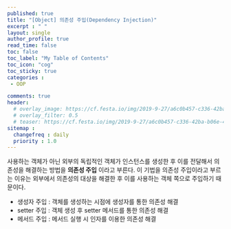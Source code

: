 ```yaml
---
published: true
title: "[Object] 의존성 주입(Dependency Injection)"
excerpt : " "
layout: single
author_profile: true
read_time: false
toc: false
toc_label: "My Table of Contents"
toc_icon: "cog"
toc_sticky: true
categories :
 - OOP

comments: true
header:
  # overlay_image: https://cf.festa.io/img/2019-9-27/a6c0b457-c336-42ba-b06e-462de90ada91.jpg
  # overlay_filter: 0.5
  # teaser: https://cf.festa.io/img/2019-9-27/a6c0b457-c336-42ba-b06e-462de90ada91.jpg
sitemap :
  changefreq : daily
  priority : 1.0
---
```


사용하는 객체가 아닌 외부의 독립적인 객체가 인스턴스를 생성한 후 이를 전달해서 의존성을 해결하는 방법을 __의존성 주입__ 이라고 부른다. 이 기법을 의존성 주입이라고 부르는 이유는 외부에서 의존성의 대상을 해결한 후 이를 사용하는 객체 쪽으로 주입하기 때문이다.

- 생성자 주입 : 객체를 생성하는 시점에 생성자를 통한 의존성 해결
- setter 주입 : 객체 생성 후 setter 메서드를 통한 의존성 해결
- 메서드 주입 : 메서드 실행 시 인자를 이용한 의존성 해결

